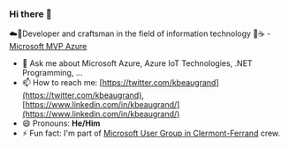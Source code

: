 ### Hi there 👋

<!--
**kbeaugrand/kbeaugrand** is a ✨ _special_ ✨ repository because its `README.md` (this file) appears on your GitHub profile.
-->

☁️🤖Developer and craftsman in the field of information technology 🚀☕️ - [Microsoft MVP Azure](https://mvp.microsoft.com/en-us/PublicProfile/5004641)

- 💬 Ask me about Microsoft Azure, Azure IoT Technologies, .NET Programming, ...
- 📫 How to reach me: [https://twitter.com/kbeaugrand](https://twitter.com/kbeaugrand), [https://www.linkedin.com/in/kbeaugrand/](https://www.linkedin.com/in/kbeaugrand/)
- 😄 Pronouns: **He/Him**
- ⚡ Fun fact: I'm part of [Microsoft User Group in Clermont-Ferrand](https://www.meetup.com/MugInClermont/) crew.
